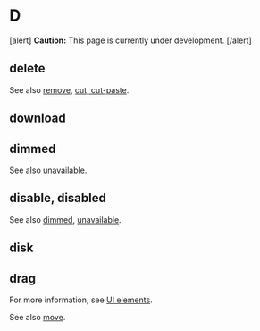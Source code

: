 # D

[alert] **Caution:** This page is currently under development. [/alert]

## delete

See also [remove](), [cut, cut-paste]().

## download

## dimmed

See also [unavailable](//u.md).

## disable, disabled

See also [dimmed](#dimmed), [unavailable](//u.md).

## disk
## drag


For more information, see [UI elements](https://make.wordpress.org/docs/style-guide/developer-content/ui-elements/#move-drag).

See also  [move](m.md).

